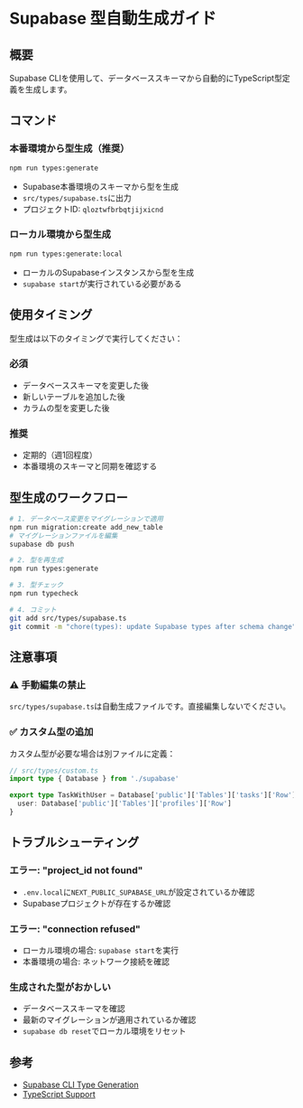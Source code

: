 # Supabase 型自動生成ガイド

## 概要

Supabase CLIを使用して、データベーススキーマから自動的にTypeScript型定義を生成します。

## コマンド

### 本番環境から型生成（推奨）

```bash
npm run types:generate
```

- Supabase本番環境のスキーマから型を生成
- `src/types/supabase.ts`に出力
- プロジェクトID: `qloztwfbrbqtjijxicnd`

### ローカル環境から型生成

```bash
npm run types:generate:local
```

- ローカルのSupabaseインスタンスから型を生成
- `supabase start`が実行されている必要がある

## 使用タイミング

型生成は以下のタイミングで実行してください：

### 必須

- データベーススキーマを変更した後
- 新しいテーブルを追加した後
- カラムの型を変更した後

### 推奨

- 定期的（週1回程度）
- 本番環境のスキーマと同期を確認する

## 型生成のワークフロー

```bash
# 1. データベース変更をマイグレーションで適用
npm run migration:create add_new_table
# マイグレーションファイルを編集
supabase db push

# 2. 型を再生成
npm run types:generate

# 3. 型チェック
npm run typecheck

# 4. コミット
git add src/types/supabase.ts
git commit -m "chore(types): update Supabase types after schema change"
```

## 注意事項

### ⚠️ 手動編集の禁止

`src/types/supabase.ts`は自動生成ファイルです。直接編集しないでください。

### ✅ カスタム型の追加

カスタム型が必要な場合は別ファイルに定義：

```typescript
// src/types/custom.ts
import type { Database } from './supabase'

export type TaskWithUser = Database['public']['Tables']['tasks']['Row'] & {
  user: Database['public']['Tables']['profiles']['Row']
}
```

## トラブルシューティング

### エラー: "project_id not found"

- `.env.local`に`NEXT_PUBLIC_SUPABASE_URL`が設定されているか確認
- Supabaseプロジェクトが存在するか確認

### エラー: "connection refused"

- ローカル環境の場合: `supabase start`を実行
- 本番環境の場合: ネットワーク接続を確認

### 生成された型がおかしい

- データベーススキーマを確認
- 最新のマイグレーションが適用されているか確認
- `supabase db reset`でローカル環境をリセット

## 参考

- [Supabase CLI Type Generation](https://supabase.com/docs/guides/cli/managing-environments#generate-types)
- [TypeScript Support](https://supabase.com/docs/guides/api/typescript-support)
